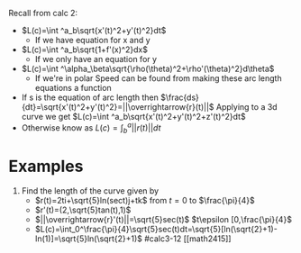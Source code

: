 Recall from calc 2:
- $L(c)=\int ^a_b\sqrt{x'(t)^2+y'(t)^2}dt$  
	- If we have equation for x and y
- $L(c)=\int ^a_b\sqrt{1+f'(x)^2}dx$
	- If we only have an equation for y
- $L(c)=\int ^\alpha_\beta\sqrt{\rho(\theta)^2+\rho'(\theta)^2}d\theta$
	- If we're in polar
Speed can be found from making these arc length equations a function
- If s is the equation of arc length then $\frac{ds}{dt}=\sqrt{x'(t)^2+y'(t)^2}=||\overrightarrow{r}(t)||$
Applying to a 3d curve we get $L(c)=\int ^a_b\sqrt{x'(t)^2+y'(t)^2+z'(t)^2}dt$
- Otherwise know as $L(c)=\int ^a_b||r(t)||dt$

# Examples

1. Find the length of the curve given by
	- $r(t)=2ti+\sqrt{5}ln(sect)j+tk$ from $t=0$ to $\frac{\pi}{4}$
	- $r'(t)=(2,\sqrt{5}tan(t),1)$
	- $||\overrightarrow{r}'(t)||=\sqrt{5}sec(t)$ $t\epsilon [0,\frac{\pi}{4}$
	- $L(c)=\int_0^\frac{\pi}{4}\sqrt{5}sec(t)dt=\sqrt{5}[ln(\sqrt{2}+1)-ln(1)]=\sqrt{5}ln(\sqrt{2}+1)$
#calc3-12 [[math2415]]
